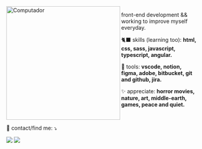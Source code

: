 <img src="https://images-wixmp-ed30a86b8c4ca887773594c2.wixmp.com/f/27cd4863-d598-4477-a9ba-465230b134e0/ddr500r-3c3d4079-0101-4ff4-8d75-b19a2d39f8e9.gif?token=eyJ0eXAiOiJKV1QiLCJhbGciOiJIUzI1NiJ9.eyJzdWIiOiJ1cm46YXBwOjdlMGQxODg5ODIyNjQzNzNhNWYwZDQxNWVhMGQyNmUwIiwiaXNzIjoidXJuOmFwcDo3ZTBkMTg4OTgyMjY0MzczYTVmMGQ0MTVlYTBkMjZlMCIsIm9iaiI6W1t7InBhdGgiOiJcL2ZcLzI3Y2Q0ODYzLWQ1OTgtNDQ3Ny1hOWJhLTQ2NTIzMGIxMzRlMFwvZGRyNTAwci0zYzNkNDA3OS0wMTAxLTRmZjQtOGQ3NS1iMTlhMmQzOWY4ZTkuZ2lmIn1dXSwiYXVkIjpbInVybjpzZXJ2aWNlOmZpbGUuZG93bmxvYWQiXX0.RgmH-PUXEwGdhoWZmjPGPIk_kAD5LV9C-EWPlJWVQrA" min-width="400px" max-width="400px" width="300px" align="left" alt="Computador">

<p align="left"> 
  front-end development && working to improve myself everyday.<br>
</p>

<p align="left">
  🐈‍⬛ skills (learning too): <strong>html, css, sass, javascript, typescript, angular.</strong>
</p>

<p align="left">
  💼 tools: <strong>vscode, notion, figma, adobe, bitbucket, git and github, jira.</strong>
</p>

<p align="left">
 ✨ appreciate: <strong>horror movies, nature, art, middle-earth, games, peace and quiet.</strong>
</p></br>

<p align="left">
  💌 contact/find me: ⤵️
</p>

<p align="left">
  <a href="mailto:carlasamaniegou@gmail.com" alt="Gmail">
  <img src="https://img.shields.io/badge/-Gmail-000000?style=flat-square&labelColor=000000&logo=gmail&logoColor=white" /></a>

  <a href="https://www.linkedin.com/in/carla-sama/" alt="Linkedin">
  <img src="https://img.shields.io/badge/-Linkedin-000000?style=flat-square&logo=Linkedin&logoColor=white" /></a>
  
</p>  
